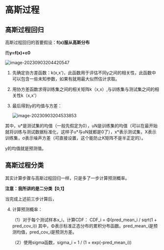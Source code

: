 # 高斯过程

## 高斯过程回归

高斯过程回归的首要假设：**f(x)服从高斯分布**

而**y=f(x)+ɛ0**

![image-20230903204420547](C:\Users\1\AppData\Roaming\Typora\typora-user-images\image-20230903204420547.png)

1. 先确定协方差函数：k(x,x')，此函数用于评估不同y之间的相关性，此函数中可以包含一些未知参数，如果有就用最大似然估计求取。
2. 用协方差函数求得训练集之间的相关矩阵k（x,x）,与训练集与测试集之间的相关性k（x,x'）

3. 最后得到y的均值与方差：

   ![image-20230903204533853](C:\Users\1\AppData\Roaming\Typora\typora-user-images\image-20230903204533853.png)

其中，u*是测试集的均值（一般先假定为0），uN是训练集的均值（可以在最开始就将训练与测试数据标准化，这样子u\*与uN就都是0了），x\*表示测试集，X表示训练集，σ表示噪声方差（可直接设置，这个能防止K矩阵不是半正定的）。

y的均值就是预测值。

## 高斯过程分类

其实计算步骤与高斯过程回归一样，只是多了一步计算预测概率。

**注意：我所讲的是二分类【0,1】**

当完成上述前三步计算后，

4. 计算预测概率：

   （1）对于每个测试样本x_i，计算CDF： CDF_i = Φ(pred_mean_i / sqrt(1 + pred_cov_i)) 其中，Φ表示标准正态分布的累积分布函数。pred_mean_i是预测均值，pred_cov_i是预测方差。

   （2）使用sigma函数，sigma_i = 1 / (1 + exp(-pred_mean_i))

